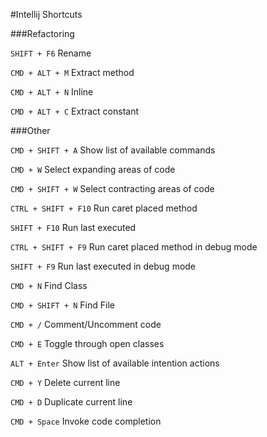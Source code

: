 #Intellij Shortcuts

###Refactoring

```SHIFT + F6``` Rename

```CMD + ALT + M``` Extract method

```CMD + ALT + N``` Inline

```CMD + ALT + C``` Extract constant

###Other

```CMD + SHIFT + A``` Show list of available commands

```CMD + W``` Select expanding areas of code

```CMD + SHIFT + W``` Select contracting areas of code

```CTRL + SHIFT + F10``` Run caret placed method

```SHIFT + F10``` Run last executed

```CTRL + SHIFT + F9``` Run caret placed method in debug mode

```SHIFT + F9``` Run last executed in debug mode

```CMD + N``` Find Class

```CMD + SHIFT + N``` Find File

```CMD + /``` Comment/Uncomment code

```CMD + E``` Toggle through open classes

```ALT + Enter``` Show list of available intention actions

```CMD + Y``` Delete current line

```CMD + D``` Duplicate current line

```CMD + Space``` Invoke code completion
